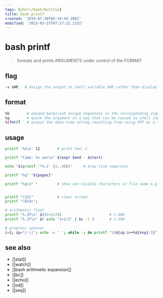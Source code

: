 ```yaml
---
tags: [shell/bash/builtin]
title: bash printf
created: '2019-07-30T06:19:49.208Z'
modified: '2023-03-15T07:17:21.133Z'
---
```


# bash printf

> formats and prints ARGUMENTS under control of the FORMAT

## flag

```sh
-v VAR   # assign the output to shell variable VAR rather than display it on the standard output
```

## format

```sh
%b        # expand backslash escape sequences in the corresponding argument
%q        # quote the argument in a way that can be reused as shell input
%(fmt)T   # output the date-time string resulting from using FMT as a format string for strftime(3)
```

## usage

```sh
printf '%x\n' 12        # print hex: C

printf "time: %s sec\n" $(expr $end - $start)

echo "$(printf '*%.s' {1..40})"     # draw line seperator

printf "%q" "${pages}" 

printf "%q\n" *         # show non visible characters in file name e.g.


printf "\33c"           # clear screen
printf "\033c";

# arithmetic float
printf "%.3f\n" $((1+1/2))                      # 1.000
printf "%.3f\n" $( echo "1+1/2" | bc -l )       # 1.500

# progress spinner
i=1; sp="/-\|"; echo -n ' '; while :; do printf "\b${sp:i++%${#sp}:1}"; done
```

## see also

- [[stat]]
- [[watch]]
- [[bash arithmetic expansion]]
- [[bc]]
- [[echo]]
- [[od]]
- [[seq]]
